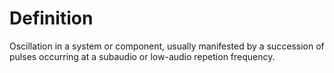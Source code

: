 # Definition

Oscillation in a system or component, usually manifested by a succession
of pulses occurring at a subaudio or low-audio repetion frequency.
